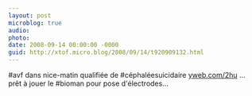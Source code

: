 ```yaml
---
layout: post
microblog: true
audio: 
photo: 
date: 2008-09-14 00:00:00 -0000
guid: http://xtof.micro.blog/2008/09/14/t920909132.html
---
```

#avf dans nice-matin qualifiée de #céphaléesuicidaire [yweb.com/2hu](http://yweb.com/2hu) ... prêt à jouer le #bioman pour pose d'électrodes...
